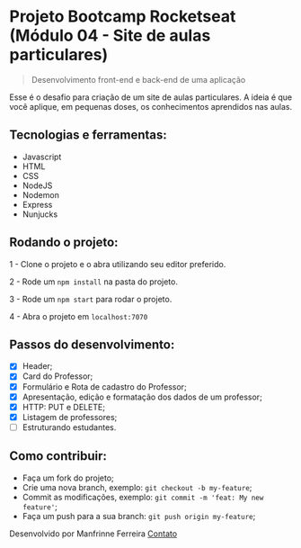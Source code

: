 # Projeto Bootcamp Rocketseat (Módulo 04 - Site de aulas particulares)

> Desenvolvimento front-end e back-end de uma aplicação

Esse é o desafio para criação de um site de aulas particulares. A ideia é que você aplique, em pequenas doses, os conhecimentos aprendidos nas aulas.

 ## Tecnologias e ferramentas:

 <ul>
  <li>Javascript</li>
  <li>HTML</li>
  <li>CSS</li>
  <li>NodeJS</li>
  <li>Nodemon</li>
  <li>Express</li>
  <li>Nunjucks</li>
 </ul>

## Rodando o projeto:

1 - Clone o projeto e o abra utilizando seu editor preferido.

2 - Rode um `npm install` na pasta do projeto.

3 - Rode um `npm start` para rodar o projeto.

4 - Abra o projeto em `localhost:7070`

## Passos do desenvolvimento:

- [x] Header;
- [x] Card do Professor;
- [x] Formulário e Rota de cadastro do Professor;
- [x] Apresentação, edição e formatação dos dados de um professor;
- [x] HTTP: PUT e DELETE;
- [x] Listagem de professores;
- [ ] Estruturando estudantes.

## Como contribuir:

-  Faça um fork do projeto;
-  Crie uma nova branch, exemplo: `git checkout -b my-feature`;
-  Commit as modificações, exemplo: `git commit -m 'feat: My new feature'`;
-  Faça um push para a sua branch: `git push origin my-feature`;


Desenvolvido por Manfrinne Ferreira [Contato](https://www.linkedin.com/in/manfrinne-ferreira-6033121a7/)
